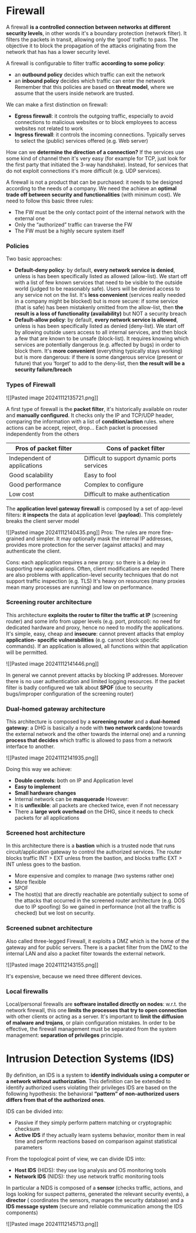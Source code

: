 # Firewall

A firewall **is a controlled connection between networks at different security
levels**, in other words it's a boundary protection (network filter).
It filters the packets in transit, allowing only the ‘good’ traffic to pass.
The objective it to block the propagation of the attacks originating from the network that has has a lower security level.

A firewall is configurable to filter traffic **according to some policy**:
- an **outbound policy** decides which traffic can exit the network
- an **inbound policy** decides which traffic can enter the network
Remember that this policies are based on **threat model**, where we assume that the users inside network are trusted.

We can make a first distinction on firewall:
- **Egress firewall**: it controls the outgoing traffic, especially to avoid connections to malicious websites or to block employees to access websites not related to work
- **Ingress firewall**: it controls the incoming connections. Typically serves to select the (public) services offered (e.g. Web server)

How can we **determine the direction of a connection?** If the services use some kind of channel then it's very easy (for example for TCP, just look for the first party that initiated the 3-way handshake). Instead, for services that do not exploit connections it's more difficult (e.g. UDP services).

A firewall is not a product that can be purchased: it needs to be designed according to the needs of a company. We need the achieve an **optimal trade off between security and functionalities** (with minimum cost). We need to follow this basic three rules:
- The FW must be the only contact point of the internal network with the external one
- Only the “authorized” traffic can traverse the FW
- The FW must be a highly secure system itself

### Policies

Two basic approaches:
- **Default-deny policy**: by default, **every network service is denied**, unless is has been specifically listed as allowed (allow-list). We start off with a list of few known services that need to be visible to the outside world (judged to be reasonably safe). Users will be denied access to any service not on the list. It's **less convenient** (services really needed in a company might be blocked) but is more secure: if some service (that is safe) has been mistakenly omitted from the allow-list, then **the result is a loss of functionality (availability)** but NOT a security breach
- **Default-allow policy**: by default, **every network service is allowed**, unless is has been specifically listed as denied (deny-list). We start off by allowing outside users access to all internal services, and then block a few that are known to be unsafe (block-list). It requires knowing which services are potentially dangerous (e.g. affected by bugs) in order to block them. It's **more convenient** (everything typically stays working) but is more dangerous: if there is some dangerous service (present or future) that you ‘forget’ to add to the deny-list, then **the result will be a security failure/breach**

### Types of Firewall

![[Pasted image 20241112135721.png]]

A first type of firewall is the **packet filter**, it's historically available on router and **manually configured**. It checks only the IP and TCP/UDP header, comparing the information with a list of **condition/action** rules. where actions can be accept, reject, drop...
Each packet is processed independently from the others

| Pros of packet filter       | Cons of packet filter                       |
| --------------------------- | ------------------------------------------- |
| Independent of applications | Difficult to support dynamic ports services |
| Good scalability            | Easy to fool                                |
| Good performance            | Complex to configure                        |
| Low cost                    | Difficult to make authentication            |

The **application level gateway firewall** is composed by a set of app-level filters: **it inspects** the data at application level (**payload**). This completely breaks the client server model

![[Pasted image 20241112140435.png]]
Pros:
The rules are more fine-grained and simpler.
It may optionally mask the internal IP addresses, provides more protection for the server (against attacks) and may authenticate the client.

Cons:
each application requires a new proxy: so there is a delay in supporting new applications. Often, client modifications are needed
There are also problems with application-level security techniques that do not support
traffic inspection (e.g. TLS)
It's heavy on resources (many proxies mean many processes are running) and low on performance. 


### Screening router architecture

This architecture **exploits the router to filter the traffic at IP** (screening router) and some info from upper levels (e.g. port, protocol): no need for dedicated hardware and proxy, hence no need to modify the applications.
It's simple, easy, cheap and **insecure**: cannot prevent attacks that employ **application- specific vulnerabilities** (e.g. cannot block specific commands). If an application is allowed, all functions within that application will be permitted.

![[Pasted image 20241112141446.png]]

In general we cannot prevent attacks by blocking IP addresses. Moreover there is no user authentication and limited logging resources.
If the packet filter is badly configured we talk about **SPOF**  (due to security bugs/improper configuration of the screening router)
### Dual-homed gateway architecture

This architecture is composed by a **screening router** and a **dual-homed gateway**: a DHG is basically a node with **two network cards**(one towards the external network and the other towards the internal one) and a running **process that decides** which traffic is allowed to pass from a network interface to another.

![[Pasted image 20241112141935.png]]

Doing this way we achieve:
- **Double controls**: both on IP and Application level
- **Easy to implement**
- **Small hardware changes**
- Internal network can be **masquerade**
However:
- It is **unflexible**: all packets are checked twice, even if not necessary
- There a **large work overhead** on the DHG, since it needs to check packets for all applications

### Screened host architecture

In this architecture there is a **bastion** which is a trusted node that runs circuit/application gateway to control the authorized services.
The router blocks traffic INT > EXT unless from the bastion, and blocks traffic EXT > INT unless goes to the bastion.
- More expensive and complex to manage (two systems rather one)
- More flexible
- SPOF
- The host(s) that are directly reachable are potentially subject to some of the attacks that occurred in the screened router architecture (e.g. DOS due to IP spoofing)
So we gained in performance (not all the traffic is checked) but we lost on security.

### Screened subnet architecture

Also called three-legged Firewall, it exploits a DMZ which is the home of the gateway and for public servers.
There is a packet filter from the DMZ to the internal LAN and also a packet filter towards the external network.

![[Pasted image 20241112143155.png]]

It's expensive, because we need three different devices.

### Local firewalls

Local/personal firewalls are **software installed directly on nodes**: w.r.t. the network firewall, this one **limits the processes that try to open connection** with other clients or acting as a server.
It's important to **limit the diffusion of malware and trojans**, or plain configuration mistakes.
In order to be effective, the firewall management must be separated from the system management: **separation of privileges** principle.


# Intrusion Detection Systems (IDS)

By definition, an IDS is a system to **identify individuals using a computer or a network
without authorization**. This definition can be extended to identify authorized users violating their privileges
IDS are based on the following hypothesis: the behavioral **“pattern” of non-authorized users differs from that of the authorized ones**.

IDS can be divided into:
- Passive if they simply perform pattern matching or cryptographic checksum
- **Active IDS** if they actually learn systems behavior, monitor them in real time and perform reactions based on comparison against statistical parameters 

From the topological point of view, we can divide IDS into:
- **Host IDS** (HIDS): they use log analysis and OS monitoring tools
- **Network IDS** (NIDS): they use network traffic monitoring tools

In particular a NIDS is composed of a **sensor** (checks traffic, actions, and logs looking for suspect patterns, generated the relevant security events), a **director** ( coordinates the sensors, manages the security database) and a **IDS message system** (secure and reliable communication among the IDS components)

![[Pasted image 20241112145713.png]]
